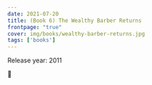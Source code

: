 ```yaml
---
date: 2021-07-20
title: (Book 6) The Wealthy Barber Returns
frontpage: "true"
cover: img/books/wealthy-barber-returns.jpg
tags: ['books']
---
```


Release year: 2011

🤔

